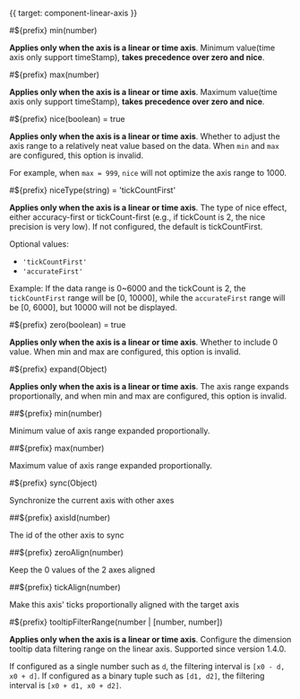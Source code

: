 {{ target: component-linear-axis }}

<!-- ILinearAxisSpec -->

#${prefix} min(number)

**Applies only when the axis is a linear or time axis**. Minimum value(time axis only support timeStamp), **takes precedence over zero and nice**.

#${prefix} max(number)

**Applies only when the axis is a linear or time axis**. Maximum value(time axis only support timeStamp), **takes precedence over zero and nice**.

#${prefix} nice(boolean) = true

**Applies only when the axis is a linear or time axis**. Whether to adjust the axis range to a relatively neat value based on the data. When `min` and `max` are configured, this option is invalid.

For example, when `max = 999`, `nice` will not optimize the axis range to 1000.

#${prefix} niceType(string) = 'tickCountFirst'

**Applies only when the axis is a linear or time axis**. The type of nice effect, either accuracy-first or tickCount-first (e.g., if tickCount is 2, the nice precision is very low). If not configured, the default is tickCountFirst.

Optional values:

- `'tickCountFirst'`
- `'accurateFirst'`

Example: If the data range is 0~6000 and the tickCount is 2, the `tickCountFirst` range will be [0, 10000], while the `accurateFirst` range will be [0, 6000], but 10000 will not be displayed.

#${prefix} zero(boolean) = true

**Applies only when the axis is a linear or time axis**. Whether to include 0 value. When min and max are configured, this option is invalid.

#${prefix} expand(Object)

**Applies only when the axis is a linear or time axis**. The axis range expands proportionally, and when min and max are configured, this option is invalid.

##${prefix} min(number)

Minimum value of axis range expanded proportionally.

##${prefix} max(number)

Maximum value of axis range expanded proportionally.

#${prefix} sync(Object)

Synchronize the current axis with other axes

##${prefix} axisId(number)

The id of the other axis to sync

##${prefix} zeroAlign(number)

Keep the 0 values of the 2 axes aligned

##${prefix} tickAlign(number)

Make this axis' ticks proportionally aligned with the target axis

#${prefix} tooltipFilterRange(number | [number, number])

**Applies only when the axis is a linear or time axis**. Configure the dimension tooltip data filtering range on the linear axis. Supported since version 1.4.0.

If configured as a single number such as `d`, the filtering interval is `[x0 - d, x0 + d]`. If configured as a binary tuple such as `[d1, d2]`, the filtering interval is `[x0 + d1, x0 + d2]`.
